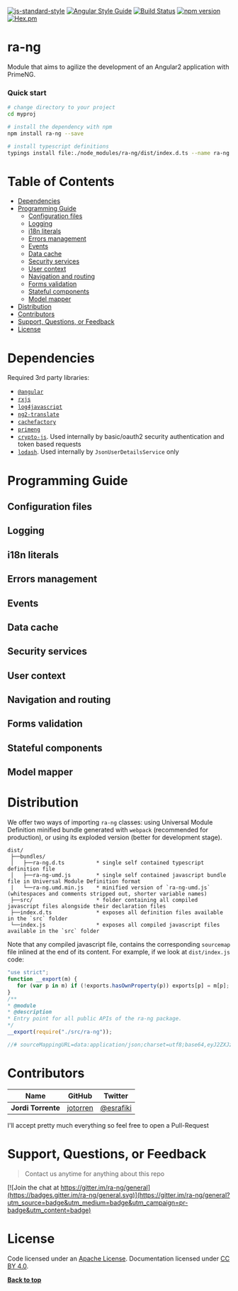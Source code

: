 [![js-standard-style](https://img.shields.io/badge/code%20style-standard-brightgreen.svg?style=flat-square)](https://github.com/jotorren/ra-ng)
[![Angular Style Guide](https://mgechev.github.io/angular2-style-guide/images/badge.svg)](https://angular.io/styleguide)
[![Build Status](https://travis-ci.org/jotorren/ra-ng.svg?branch=master)](https://travis-ci.org/jotorren/ra-ng)
[![npm version](https://badge.fury.io/js/ra-ng.svg)](https://badge.fury.io/js/ra-ng)
[![Hex.pm](https://img.shields.io/hexpm/l/plug.svg)](https://github.com/jotorren/ra-ng/blob/master/LICENSE)

# ra-ng

Module that aims to agilize the development of an Angular2 application with PrimeNG.

### Quick start

```bash
# change directory to your project
cd myproj

# install the dependency with npm
npm install ra-ng --save

# install typescript definitions
typings install file:./node_modules/ra-ng/dist/index.d.ts --name ra-ng --save
```

# Table of Contents
* [Dependencies](#dependencies)
* [Programming Guide](#programming-guide)
    * [Configuration files](#configuration-files)
    * [Logging](#logging)
    * [i18n literals](#i18n-literals)
    * [Errors management](#errors-management)
    * [Events](#events)
    * [Data cache](#data-cache)
    * [Security services](#security-services)
    * [User context](#user-context)
    * [Navigation and routing](#navigation-and-routing)
    * [Forms validation](#forms-validation)
    * [Stateful components](#stateful-components)
    * [Model mapper](#model-mapper)
* [Distribution](#distribution)
* [Contributors](#contributors)
* [Support, Questions, or Feedback](#support-questions-or-feedback)
* [License](#license)

# Dependencies
Required 3rd party libraries:

* [`@angular`](https://github.com/angular/angular)
* [`rxjs`](https://github.com/ReactiveX/RxJS)
* [`log4javascript`](http://log4javascript.org/)
* [`ng2-translate`](https://github.com/ocombe/ng2-translate)
* [`cachefactory`](https://github.com/jmdobry/CacheFactory)
* [`primeng`](http://www.primefaces.org/primeng)
* [`crypto-js`](https://github.com/brix/crypto-js). Used internally by basic/oauth2 security authentication and token based requests
* [`lodash`](https://github.com/lodash/lodash). Used internally by `JsonUserDetailsService` only

# Programming Guide

## Configuration files

## Logging

## i18n literals

## Errors management

## Events

## Data cache

## Security services

## User context

## Navigation and routing

## Forms validation

## Stateful components

## Model mapper


# Distribution

We offer two ways of importing `ra-ng` classes: using Universal Module Definition minified bundle generated with `webpack` (recommended
for production), or using its exploded version (better for development stage).

```
dist/
 ├──bundles/
 │   ├──ra-ng.d.ts          * single self contained typescript definition file
 │   ├──ra-ng-umd.js        * single self contained javascript bundle file in Universal Module Definition format
 |   └──ra-ng.umd.min.js    * minified version of `ra-ng-umd.js` (whitespaces and comments stripped out, shorter variable names)
 ├──src/                    * folder containing all compiled javascript files alongside their declaration files
 ├──index.d.ts              * exposes all definition files available in the `src` folder
 └──index.js                * exposes all compiled javascript files available in the `src` folder
```

Note that any compiled javascript file, contains the corresponding `sourcemap` file inlined at the end of its
content. For example, if we look at `dist/index.js` code:

 ```ts
 "use strict";
function __export(m) {
    for (var p in m) if (!exports.hasOwnProperty(p)) exports[p] = m[p];
}
/**
 * @module
 * @description
 * Entry point for all public APIs of the ra-ng package.
 */
__export(require("./src/ra-ng"));

//# sourceMappingURL=data:application/json;charset=utf8;base64,eyJ2ZXJzaW9uIjozLCJzb3VyY2VzIjpbIi4uLy4uL3NyYy9pbmRleC50cyJdLCJuYW1lcyI6W10sIm1hcHBpbmdzIjoiOzs7O0FBQUE7Ozs7R0FJRztBQUNILDZCQUF3QiIsImZpbGUiOiJpbmRleC5qcyIsInNvdXJjZXNDb250ZW50IjpbIi8qKlxyXG4gKiBAbW9kdWxlXHJcbiAqIEBkZXNjcmlwdGlvblxyXG4gKiBFbnRyeSBwb2ludCBmb3IgYWxsIHB1YmxpYyBBUElzIG9mIHRoZSByYS1uZyBwYWNrYWdlLlxyXG4gKi9cclxuZXhwb3J0ICogZnJvbSAnLi9yYS1uZyc7XHJcbiJdfQ==
 ```

# Contributors

| Name               | GitHub                                  | Twitter                                   |
| ------------------ | --------------------------------------- | ----------------------------------------- |
| **Jordi Torrente** | [jotorren](https://github.com/jotorren) | [@esrafiki](https://twitter.com/esrafiki) |

I'll accept pretty much everything so feel free to open a Pull-Request

# Support, Questions, or Feedback

> Contact us anytime for anything about this repo 

[![Join the chat at https://gitter.im/ra-ng/general](https://badges.gitter.im/ra-ng/general.svg)](https://gitter.im/ra-ng/general?utm_source=badge&utm_medium=badge&utm_campaign=pr-badge&utm_content=badge)

# License

Code licensed under an [Apache License](https://github.com/jotorren/ra-ng/blob/master/LICENSE). Documentation licensed under [CC BY 4.0](http://creativecommons.org/licenses/by/4.0/).

**[Back to top](#table-of-contents)**